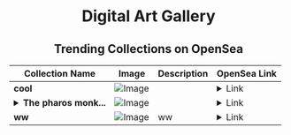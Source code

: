 <div align="center">

# Digital Art Gallery

## Trending Collections on OpenSea

| Collection Name                       | Image                                                                                     | Description                       | OpenSea Link                                                                                          |
|---------------------------------------|-------------------------------------------------------------------------------------------|-----------------------------------|--------------------------------------------------------------------------------------------------------|
| **cool** | ![Image](https://i.seadn.io/s/raw/files/6d30c5b5efc589f07fcf5f3f79ca31af.jpg?w=500&auto=format?w=200&auto=format) |  | <details><summary>Link</summary>[cool](https://opensea.io/collection/cool-511)</details> |
| **<details><summary>The pharos monk...</summary>The pharos monkey</details>** | ![Image](https://i.seadn.io/s/raw/files/fc1e65354e1a33cecb4d6e354bd1a9e5.png?w=500&auto=format?w=200&auto=format) |  | <details><summary>Link</summary>[The pharos monkey](https://opensea.io/collection/the-pharos-monkey-1)</details> |
| **ww** | ![Image](https://i.seadn.io/s/raw/files/cbcc9254cedcee1b56db776a0ad5e65c.jpg?w=500&auto=format?w=200&auto=format) | ww | <details><summary>Link</summary>[ww](https://opensea.io/collection/ww-188)</details> |

</div>